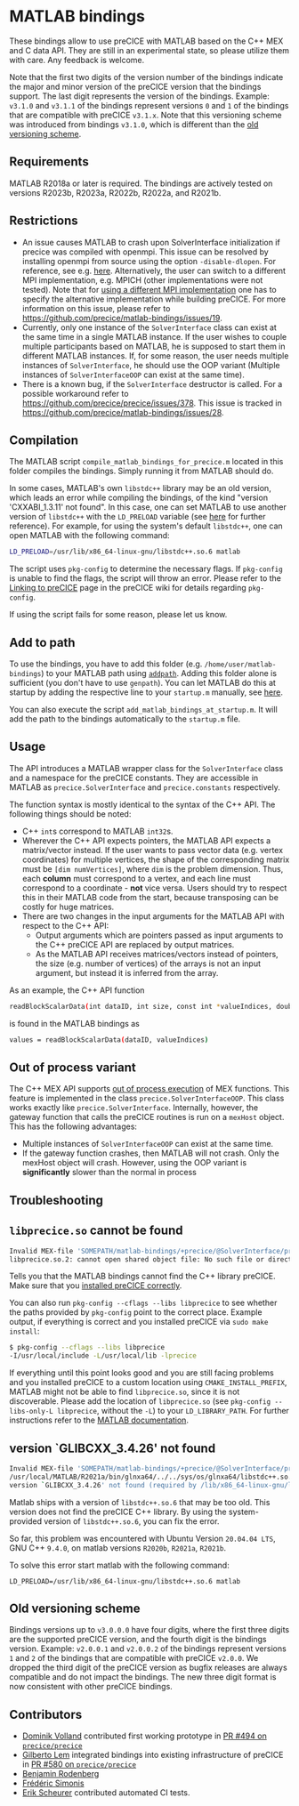 # MATLAB bindings

These bindings allow to use preCICE with MATLAB based on the C++ MEX and C data API. They are still in an experimental state, so please utilize them with care. Any feedback is welcome.

Note that the first two digits of the version number of the bindings indicate the major and minor version of the preCICE version that the bindings support. The last digit represents the version of the bindings. Example: `v3.1.0` and `v3.1.1` of the bindings represent versions `0` and `1` of the bindings that are compatible with preCICE `v3.1.x`. Note that this versioning scheme was introduced from bindings `v3.1.0`, which is different than the [old versioning scheme](#old-versioning-scheme).

## Requirements

MATLAB R2018a or later is required. The bindings are actively tested on versions R2023b, R2023a, R2022b, R2022a, and R2021b.

## Restrictions

- An issue causes MATLAB to crash upon SolverInterface initialization if precice was compiled with openmpi. This issue can be resolved by installing openmpi from source using the option `-disable-dlopen`. For reference, see e.g. [here](https://stackoverflow.com/questions/26901663/error-when-running-openmpi-based-library). Alternatively, the user can switch to a different MPI implementation, e.g. MPICH (other implementations were not tested). Note that for [using a different MPI implementation](https://precice.org/installation-source-advanced.html#mpi---build-precice-using-non-default-mpi-implementation) one has to specify the alternative implementation while building preCICE. For more information on this issue, please refer to https://github.com/precice/matlab-bindings/issues/19.
- Currently, only one instance of the `SolverInterface` class can exist at the same time in a single MATLAB instance. If the user wishes to couple multiple participants based on MATLAB, he is supposed to start them in different MATLAB instances. If, for some reason, the user needs multiple instances of `SolverInterface`, he should use the OOP variant (Multiple instances of `SolverInterfaceOOP` can exist at the same time).
- There is a known bug, if the `SolverInterface` destructor is called. For a possible workaround refer to https://github.com/precice/precice/issues/378. This issue is tracked in https://github.com/precice/matlab-bindings/issues/28.

## Compilation

The MATLAB script `compile_matlab_bindings_for_precice.m` located in this folder compiles the bindings. Simply running it from MATLAB should do.

In some cases, MATLAB's own `libstdc++` library may be an old version, which leads an error while compiling the bindings, of the kind "version 'CXXABI_1.3.11' not found". In this case, one can set MATLAB to use another version of `libstdc++` with the `LD_PRELOAD` variable (see [here](https://alexxunxu.wordpress.com/2018/01/15/version-cxxabi_1-3-8-not-found/) for further reference). For example, for using the system's default `libstdc++`, one can open MATLAB with the following command:

```bash
LD_PRELOAD=/usr/lib/x86_64-linux-gnu/libstdc++.so.6 matlab
```

The script uses `pkg-config` to determine the necessary flags. If `pkg-config` is unable to find the flags, the script will throw an error. Please refer to the [Linking to preCICE](https://precice.org/installation-linking.html) page in the preCICE wiki for details regarding `pkg-config`.

If using the script fails for some reason, please let us know.

## Add to path

To use the bindings, you have to add this folder (e.g. `/home/user/matlab-bindings`) to your MATLAB path using [`addpath`](https://de.mathworks.com/help/matlab/ref/addpath.html?searchHighlight=addpath&s_tid=doc_srchtitle). Adding this folder alone is sufficient (you don't have to use `genpath`). You can let MATLAB do this at startup by adding the respective line to your `startup.m` manually, see [here](https://de.mathworks.com/help/matlab/matlab_env/add-folders-to-matlab-search-path-at-startup.html). 

You can also execute the script `add_matlab_bindings_at_startup.m`. It will add the path to the bindings automatically to the `startup.m` file.

## Usage

The API introduces a MATLAB wrapper class for the `SolverInterface` class and a namespace for the preCICE constants. They are accessible in MATLAB as `precice.SolverInterface` and `precice.constants` respectively.

The function syntax is mostly identical to the syntax of the C++ API. The following things should be noted:

- C++ `int`s correspond to MATLAB `int32`s.
- Wherever the C++ API expects pointers, the MATLAB API expects a matrix/vector instead. If the user wants to pass vector data (e.g. vertex coordinates) for multiple vertices, the shape of the corresponding matrix must be `[dim numVertices]`, where `dim` is the problem dimension. Thus, each **column** must correspond to a vertex, and each line must correspond to a coordinate - **not** vice versa. Users should try to respect this in their MATLAB code from the start, because transposing can be costly for huge matrices.
- There are two changes in the input arguments for the MATLAB API with respect to the C++ API: 
    - Output arguments which are pointers passed as input arguments to the C++ preCICE API are replaced by output matrices.
    - As the MATLAB API receives matrices/vectors instead of pointers, the size (e.g. number of vertices) of the arrays is not an input argument, but instead it is inferred from the array.

As an example, the C++ API function

```bash
readBlockScalarData(int dataID, int size, const int *valueIndices, double *values)
```

is found in the MATLAB bindings as

```bash
values = readBlockScalarData(dataID, valueIndices)
```

## Out of process variant

The C++ MEX API supports [out of process execution](https://de.mathworks.com/help/matlab/matlab_external/out-of-process-execution-of-c-mex-functions.html) of MEX functions. This feature is implemented in the class `precice.SolverInterfaceOOP`. This class works exactly like `precice.SolverInterface`. Internally, however, the gateway function that calls the preCICE routines is run on a `mexHost` object.
This has the following advantages:

- Multiple instances of `SolverInterfaceOOP` can exist at the same time.
- If the gateway function crashes, then MATLAB will not crash. Only the mexHost object will crash.
However, using the OOP variant is **significantly** slower than the normal in process

## Troubleshooting

## `libprecice.so` cannot be found

```bash
Invalid MEX-file 'SOMEPATH/matlab-bindings/+precice/@SolverInterface/private/preciceGateway.mexa64':
libprecice.so.2: cannot open shared object file: No such file or directory.
```

Tells you that the MATLAB bindings cannot find the C++ library preCICE. Make sure that you [installed preCICE correctly](https://precice.org/installation-source-installation.html#testing-your-installation).

You can also run `pkg-config --cflags --libs libprecice` to see whether the paths provided by `pkg-config` point to the correct place. Example output, if everything is correct and you installed preCICE via `sudo make install`:

```bash
$ pkg-config --cflags --libs libprecice
-I/usr/local/include -L/usr/local/lib -lprecice
```

If everything until this point looks good and you are still facing problems and you installed preCICE to a custom location using `CMAKE_INSTALL_PREFIX`, MATLAB might not be able to find `libprecice.so`, since it is not discoverable. Please add the location of `libprecice.so` (see `pkg-config --libs-only-L libprecice`, without the `-L`) to your `LD_LIBRARY_PATH`. For further instructions refer to the [MATLAB documentation](https://de.mathworks.com/help/matlab/matlab_external/set-run-time-library-path-on-linux-systems.html).

## version \`GLIBCXX_3.4.26' not found

```bash
Invalid MEX-file 'SOMEPATH/matlab-bindings/+precice/@SolverInterface/private/preciceGateway.mexa64':
/usr/local/MATLAB/R2021a/bin/glnxa64/../../sys/os/glnxa64/libstdc++.so.6:
version `GLIBCXX_3.4.26' not found (required by /lib/x86_64-linux-gnu/libprecice.so.2)
```

Matlab ships with a version of `libstdc++.so.6` that may be too old. This version does not find the preCICE C++ library. By using the system-provided version of `libstdc++.so.6`, you can fix the error.

So far, this problem was encountered with Ubuntu Version `20.04.04 LTS`, GNU C++ `9.4.0`, on matlab versions `R2020b`, `R2021a`, `R2021b`.

To solve this error start matlab with the following command:

```shell
LD_PRELOAD=/usr/lib/x86_64-linux-gnu/libstdc++.so.6 matlab
```

## Old versioning scheme

Bindings versions up to `v3.0.0.0` have four digits, where the first three digits are the supported preCICE version, and the fourth digit is the bindings version. Example: `v2.0.0.1` and `v2.0.0.2` of the bindings represent versions `1` and `2` of the bindings that are compatible with preCICE `v2.0.0`. We dropped the third digit of the preCICE version as bugfix releases are always compatible and do not impact the bindings. The new three digit format is now consistent with other preCICE bindings.

## Contributors

- [Dominik Volland](https://github.com/Dominanz) contributed first working prototype in [PR #494 on `precice/precice`](https://github.com/precice/precice/pull/494)
- [Gilberto Lem](https://github.com/gilbertolem) integrated bindings into existing infrastructure of preCICE in [PR #580 on `precice/precice`](https://github.com/precice/precice/pull/580)
- [Benjamin Rodenberg](https://github.com/BenjaminRodenberg)
- [Frédéric Simonis](https://github.com/fsimonis)
- [Erik Scheurer](https://github.com/erikscheurer) contributed automated CI tests.
